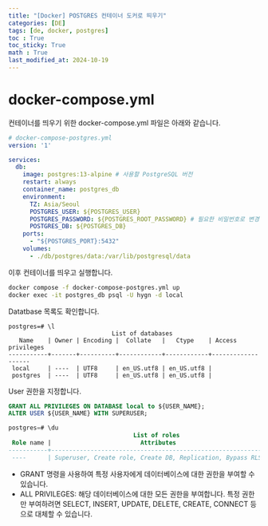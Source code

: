 ```yaml
---
title: "[Docker] POSTGRES 컨테이너 도커로 띄우기"
categories: [DE]
tags: [de, docker, postgres]
toc : True
toc_sticky: True
math : True
last_modified_at: 2024-10-19
---
```




# docker-compose.yml
컨테이너를 띄우기 위한 docker-compose.yml 파일은 아래와 같습니다.

```yaml
# docker-compose-postgres.yml
version: '1'

services:
  db:
    image: postgres:13-alpine # 사용할 PostgreSQL 버전
    restart: always
    container_name: postgres_db
    environment:
      TZ: Asia/Seoul
      POSTGRES_USER: ${POSTGRES_USER}
      POSTGRES_PASSWORD: ${POSTGRES_ROOT_PASSWORD} # 필요한 비밀번호로 변경
      POSTGRES_DB: ${POSTGRES_DB}
    ports:
      - "${POSTGRES_PORT}:5432"
    volumes:
      - ./db/postgres/data:/var/lib/postgresql/data
```

이후 컨테이너를 띄우고 실행합니다.
```bash
docker compose -f docker-compose-postgres.yml up         
docker exec -it postgres_db psql -U hygn -d local
```


Datatbase 목록도 확인합니다.
```
postgres=# \l
                             List of databases
   Name    | Owner | Encoding |  Collate   |   Ctype    | Access privileges 
-----------+-------+----------+------------+------------+-------------------
 local     | ----  | UTF8     | en_US.utf8 | en_US.utf8 | 
 postgres  | ----  | UTF8     | en_US.utf8 | en_US.utf8 | 
```


User 권한을 지정합니다.
```sql
GRANT ALL PRIVILEGES ON DATABASE local to ${USER_NAME};
ALTER USER ${USER_NAME} WITH SUPERUSER;

postgres=# \du
                                   List of roles
 Role name |                         Attributes                         | Member of 
-----------+------------------------------------------------------------+-----------
 ----      | Superuser, Create role, Create DB, Replication, Bypass RLS | {}
```

- GRANT 명령을 사용하여 특정 사용자에게 데이터베이스에 대한 권한을 부여할 수 있습니다. 
- ALL PRIVILEGES: 해당 데이터베이스에 대한 모든 권한을 부여합니다. 특정 권한만 부여하려면 SELECT, INSERT, UPDATE, DELETE, CREATE, CONNECT 등으로 대체할 수 있습니다.
